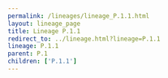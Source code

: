 ```yaml
---
permalink: /lineages/lineage_P.1.1.html
layout: lineage_page
title: Lineage P.1.1
redirect_to: ../lineage.html?lineage=P.1.1
lineage: P.1.1
parent: P.1
children: ['P.1.1']
---
```

